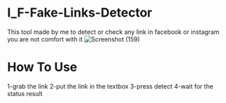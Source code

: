 # I_F-Fake-Links-Detector
This tool made by me to detect or check any link in facebook or instagram you are not comfort with it
![Screenshot (159)](https://user-images.githubusercontent.com/37198610/72903731-72192400-3d36-11ea-884f-8337e2917527.png)
# How To Use
1-grab the link
2-put the link in the textbox
3-press detect
4-wait for the status result
